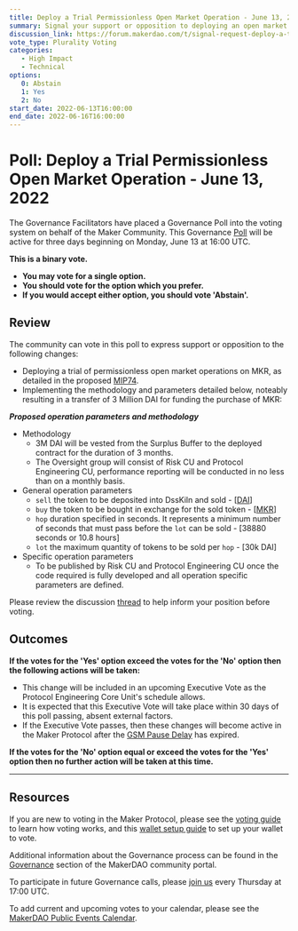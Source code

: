 ```yaml
---
title: Deploy a Trial Permissionless Open Market Operation - June 13, 2022
summary: Signal your support or opposition to deploying an open market opperaion for MKR through DssKiln.
discussion_link: https://forum.makerdao.com/t/signal-request-deploy-a-trial-permissionless-open-market-operation-resurrect-the-burn/15381
vote_type: Plurality Voting
categories:
   - High Impact
   - Technical
options:
   0: Abstain
   1: Yes
   2: No
start_date: 2022-06-13T16:00:00
end_date: 2022-06-16T16:00:00
---
```

# Poll: Deploy a Trial Permissionless Open Market Operation - June 13, 2022

The Governance Facilitators have placed a Governance Poll into the voting system on behalf of the Maker Community. This Governance [Poll](https://community-development.makerdao.com/en/learn/governance/on-chain-gov) will be active for three days beginning on Monday, June 13 at 16:00 UTC.

**This is a binary vote.** 
- **You may vote for a single option.** 
- **You should vote for the option which you prefer.**
- **If you would accept either option, you should vote 'Abstain'.**

## Review

The community can vote in this poll to express support or opposition to the following changes: 
* Deploying a trial of permissionless open market operations on MKR, as detailed in the proposed [MIP74](https://mips.makerdao.com/mips/details/MIP74).
* Implementing the methodology and parameters detailed below, noteably resulting in a transfer of 3 Million DAI for funding the purchase of MKR:

***Proposed operation parameters and methodology***

* Methodology
  * 3M DAI will be vested from the Surplus Buffer to the deployed contract for the duration of 3 months.
  * The Oversight group will consist of Risk CU and Protocol Engineering CU, performance reporting will be conducted in no less than on a monthly basis.
* General operation parameters
  * `sell` the token to be deposited into DssKiln and sold - [[DAI](https://etherscan.io/token/0x6b175474e89094c44da98b954eedeac495271d0f)]
  * `buy` the token to be bought in exchange for the sold token - [[MKR](https://etherscan.io/token/0x9f8f72aa9304c8b593d555f12ef6589cc3a579a2)]
  * `hop` duration specified in seconds. It represents a minimum number of seconds that must pass before the `lot` can be sold - [38880 seconds or 10.8 hours]
  * `lot` the maximum quantity of tokens to be sold per `hop` - [30k DAI]
* Specific operation parameters
  * To be published by Risk CU and Protocol Engineering CU once the code required is fully developed and all operation specific parameters are defined.

Please review the discussion [thread](https://forum.makerdao.com/t/signal-request-deploy-a-trial-permissionless-open-market-operation-resurrect-the-burn/15381) to help inform your position before voting.

## Outcomes

**If the votes for the 'Yes' option exceed the votes for the 'No' option then the following actions will be taken:**
* This change will be included in an upcoming Executive Vote as the Protocol Engineering Core Unit's schedule allows. 
* It is expected that this Executive Vote will take place within 30 days of this poll passing, absent external factors.
* If the Executive Vote passes, then these changes will become active in the Maker Protocol after the [GSM Pause Delay](https://manual.makerdao.com/parameter-index/core/param-gsm-pause-delay) has expired.

**If the votes for the 'No' option equal or exceed the votes for the 'Yes' option then no further action will be taken at this time.**

---

## Resources

If you are new to voting in the Maker Protocol, please see the [voting guide](https://community-development.makerdao.com/en/learn/governance/how-voting-works/) to learn how voting works, and this [wallet setup guide](https://community-development.makerdao.com/en/learn/governance/voting-setup/) to set up your wallet to vote.

Additional information about the Governance process can be found in the [Governance](https://community-development.makerdao.com/en/learn/governance) section of the MakerDAO community portal.

To participate in future Governance calls, please [join us](https://github.com/makerdao/community/tree/master/governance/governance-and-risk-meetings) every Thursday at 17:00 UTC.

To add current and upcoming votes to your calendar, please see the [MakerDAO Public Events Calendar](https://calendar.google.com/calendar/embed?src=makerdao.com_3efhm2ghipksegl009ktniomdk%40group.calendar.google.com&ctz=UTC&mode=week&showCalendars=0&showPrint=0).
